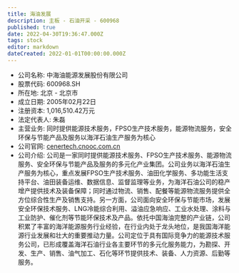 ```yaml
---
title: 海油发展
description: 主板 - 石油开采 - 600968
published: true
date: 2022-04-30T19:36:47.000Z
tags: stock
editor: markdown
dateCreated: 2022-01-01T00:00:00.000Z
---
```


- 公司名称: 中海油能源发展股份有限公司
- 股票代码: 600968.SH
- 所在地: 北京 - 北京市
- 成立日期: 2005年02月22日
- 注册资本: 1,016,510.42万元
- 法定代表人: 朱磊
- 主营业务: 同时提供能源技术服务，FPSO生产技术服务，能源物流服务，安全环保与节能产品及服务以海洋石油生产服务为核心
- 公司官网: [cenertech.cnooc.com.cn](cenertech.cnooc.com.cn)
- 公司介绍: 公司是一家同时提供能源技术服务、FPSO生产技术服务、能源物流服务、安全环保与节能产品及服务的多元化产业集团。公司业务以海洋石油生产服务为核心，重点发展FPSO生产技术服务、油田化学服务、多功能生活支持平台、油田装备运维、数据信息、监督监理等业务，为海洋石油公司的稳产增产提供技术及装备保障；同时通过物流、销售、配餐等能源物流服务提供全方位综合性生产及销售支持。另一方面，公司面向安全环保与节能市场，发展安全环保技术服务、LNG冷能综合利用、溢油应急响应、工业水处理、涂料与工业防护、催化剂等节能环保技术及产品。依托中国海油完整的产业链，公司积累了丰富的海洋能源服务行业经验，在行业内处于龙头地位，是我国海洋能源行业发展和壮大的重要推动力量。公司定位于具有国际竞争力的能源技术服务公司，已形成覆盖海洋石油行业各主要环节的多元化服务能力，为勘探、开发、生产、销售、油气加工、石化等环节提供技术、装备、人力资源、后勤等服务。


